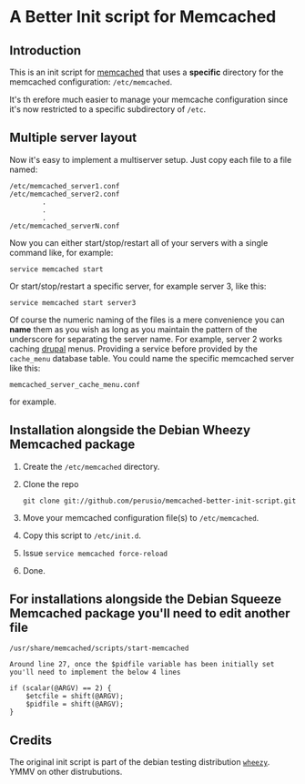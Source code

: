 # A Better Init script for Memcached

## Introduction

This is an init script for [memcached](http://www.memcached.org/) that uses a **specific**
directory for the memcached configuration: `/etc/memcached`.

It's th erefore much easier to manage your memcache configuration since
it's now restricted to a specific subdirectory of `/etc`. 

## Multiple server layout

Now it's easy to implement a multiserver setup. Just copy each file to
a file named:
    
    /etc/memcached_server1.conf
    /etc/memcached_server2.conf
            .
            .
            .
    /etc/memcached_serverN.conf
   
Now you can either start/stop/restart all of your servers with a
single command like, for example:

    service memcached start 

Or start/stop/restart a specific server, for example server 3, like
this:

    service memcached start server3

Of course the numeric naming of the files is a mere convenience you
can **name** them as you wish as long as you maintain the pattern of
the underscore for separating the server name. For example, server 2
works caching [drupal](http://drupal.org) menus. Providing a service
before provided by the `cache_menu` database table. You could name the
specific memcached server like this:

    memcached_server_cache_menu.conf

for example.

## Installation alongside the Debian Wheezy Memcached package

 1. Create the `/etc/memcached` directory.
 
 2. Clone the repo 
    
        git clone git://github.com/perusio/memcached-better-init-script.git
        
 3. Move your memcached configuration file(s) to `/etc/memcached`. 
 
 4. Copy this script to `/etc/init.d`.
 
 5. Issue `service memcached force-reload`
 
 6. Done.

## For installations alongside the Debian Squeeze Memcached package you'll need to edit another file

    /usr/share/memcached/scripts/start-memcached
    
    Around line 27, once the $pidfile variable has been initially set you'll need to implement the below 4 lines
    
    if (scalar(@ARGV) == 2) {
        $etcfile = shift(@ARGV);
        $pidfile = shift(@ARGV);
    }



## Credits

The original init script is part of the debian testing distribution
[`wheezy`](http://packages.debian.org/wheezy/memcached). YMMV on other distrubutions.
